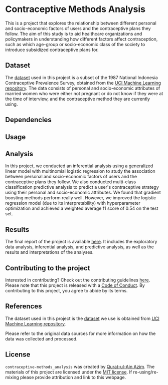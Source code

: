 # Contraceptive Methods Analysis

This is a project that explores the relationship between different personal and socio-economic factors of users and the contraceptive plans they follow. The aim of this study is to aid healthcare organizations and policymakers in understanding how different factors affect contraception, such as which age-group or socio-economic class of the society to introduce subsidized contraceptive plans for.


## Dataset

The [dataset](https://archive.ics.uci.edu/ml/datasets/Contraceptive+Method+Choice) used in this project is a subset of the 1987 National Indonesia Contraceptive Prevalence Survey, obtained from the [UCI Machine Learning repository](https://archive.ics.uci.edu/ml/index.php). The data consists of personal and socio-economic attributes of married women who were either not pregnant or do not know if they were at the time of interview, and the contraceptive method they are currently using.

## Dependencies

## Usage

## Analysis

In this project, we conducted an inferential analysis using a generalized linear model with multinomial logistic regression to study the association between personal and socio-economic factors of users and the contraceptive plans they follow. We also conducted multi-class classification predictive analysis to predict a user's contraceptive strategy using their personal and socio-economic attributes. We found that gradient boosting methods perform really well. However, we improved the logistic regression model (due to its interpretability) with hyperparameter optimization and achieved a weighted average f1 score of 0.54 on the test set.

## Results

The final report of the project is available [here](https://github.com/qurat-azim/contraceptive_methods_analysis/blob/main/doc/report.md). It includes the exploratory data analysis, inferential analysis, and predictive analysis, as well as the results and interpretations of the analyses.

## Contributing to the project

Interested in contributing? Check out the contributing guidelines [here](https://github.com/qurat-azim/contraceptive_methods_analysis/blob/main/CONTRIBUTING.md). Please note that this project is released with a [Code of Conduct](https://github.com/qurat-azim/contraceptive_methods_analysis/blob/main/CODE_OF_CONDUCT.md). By contributing to this project, you agree to abide by its terms.

## References

The dataset used in this project is the [dataset](https://archive.ics.uci.edu/ml/datasets/Contraceptive+Method+Choice) we use is obtained from [UCI Machine Learning repository](https://archive.ics.uci.edu/ml/index.php).

Please refer to the original data sources for more information on how the data was collected and processed.

## License

`contraceptive-methods_analysis` was created by [Qurat-ul-Ain Azim](https://github.com/qurat-azim). The materials of this project are licensed under the [MIT license](https://github.com/qurat-azim/contraceptive_methods_analysis/blob/main/LICENSE). If re-using/re-mixing please provide attribution and link to this webpage.
